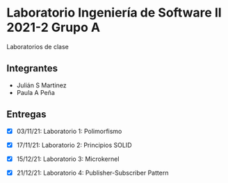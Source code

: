  
# Laboratorio Ingeniería de Software II 2021-2 Grupo A
Laboratorios de clase

## Integrantes
* Julián S Martinez
* Paula A Peña

## Entregas
- [x] 03/11/21: Laboratorio 1: Polimorfismo
- [x] 17/11/21: Laboratorio 2: Principios SOLID
- [x] 15/12/21: Laboratorio 3: Microkernel
- [x] 21/12/21: Laboratorio 4: Publisher-Subscriber Pattern


